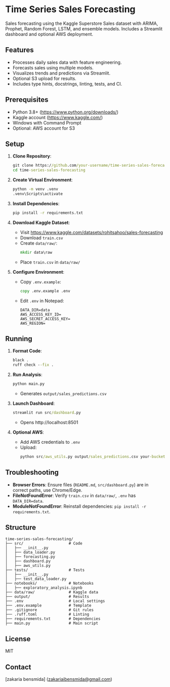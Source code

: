 # Time Series Sales Forecasting

Sales forecasting using the Kaggle Superstore Sales dataset with ARIMA, Prophet, Random Forest, LSTM, and ensemble models. Includes a Streamlit dashboard and optional AWS deployment.

## Features
- Processes daily sales data with feature engineering.
- Forecasts sales using multiple models.
- Visualizes trends and predictions via Streamlit.
- Optional S3 upload for results.
- Includes type hints, docstrings, linting, tests, and CI.

## Prerequisites
- Python 3.8+ (https://www.python.org/downloads/)
- Kaggle account (https://www.kaggle.com/)
- Windows with Command Prompt
- Optional: AWS account for S3

## Setup
1. **Clone Repository**:
   ```cmd
   git clone https://github.com/your-username/time-series-sales-forecasting.git
   cd time-series-sales-forecasting
   ```

2. **Create Virtual Environment**:
   ```cmd
   python -m venv .venv
   .venv\Scripts\activate
   ```

3. **Install Dependencies**:
   ```cmd
   pip install -r requirements.txt
   ```

4. **Download Kaggle Dataset**:
   - Visit https://www.kaggle.com/datasets/rohitsahoo/sales-forecasting
   - Download `train.csv`
   - Create `data/raw/`:
     ```cmd
     mkdir data\raw
     ```
   - Place `train.csv` in `data/raw/`

5. **Configure Environment**:
   - Copy `.env.example`:
     ```cmd
     copy .env.example .env
     ```
   - Edit `.env` in Notepad:
     ```plaintext
     DATA_DIR=data
     AWS_ACCESS_KEY_ID=
     AWS_SECRET_ACCESS_KEY=
     AWS_REGION=
     ```

## Running
1. **Format Code**:
   ```cmd
   black .
   ruff check --fix .
   ```

2. **Run Analysis**:
   ```cmd
   python main.py
   ```
   - Generates `output/sales_predictions.csv`

3. **Launch Dashboard**:
   ```cmd
   streamlit run src/dashboard.py
   ```
   - Opens http://localhost:8501

4. **Optional AWS**:
   - Add AWS credentials to `.env`
   - Upload:
     ```cmd
     python src/aws_utils.py output/sales_predictions.csv your-bucket sales_predictions.csv
     ```

## Troubleshooting
- **Browser Errors**: Ensure files (`README.md`, `src/dashboard.py`) are in correct paths, use Chrome/Edge.
- **FileNotFoundError**: Verify `train.csv` in `data/raw/`, `.env` has `DATA_DIR=data`.
- **ModuleNotFoundError**: Reinstall dependencies: `pip install -r requirements.txt`.

## Structure
```
time-series-sales-forecasting/
├── src/                    # Code
│   ├── __init__.py
│   ├── data_loader.py
│   ├── forecasting.py
│   ├── dashboard.py
│   ├── aws_utils.py
├── tests/                  # Tests
│   ├── __init__.py
│   ├── test_data_loader.py
├── notebooks/              # Notebooks
│   ├── exploratory_analysis.ipynb
├── data/raw/               # Kaggle data
├── output/                 # Results
├── .env                    # Local settings
├── .env.example            # Template
├── .gitignore              # Git rules
├── .ruff.toml              # Linting
├── requirements.txt        # Dependencies
├── main.py                 # Main script
```

## License
MIT

## Contact
[zakaria bensmida] (zakariaibensmida@gmail.com)
